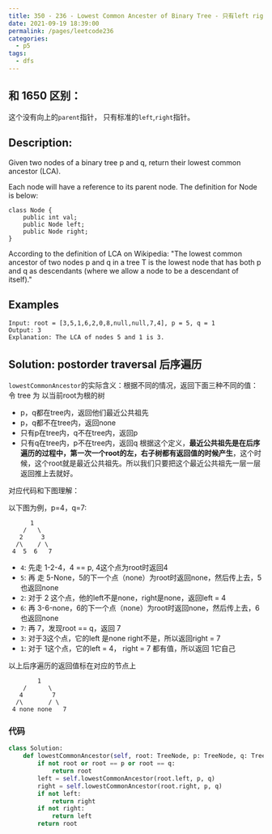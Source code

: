 ```yaml
---
title: 350 - 236 - Lowest Common Ancester of Binary Tree - 只有left right 指针
date: 2021-09-19 18:39:00
permalink: /pages/leetcode236
categories:
  - p5
tags:
  - dfs 
---
```

## 和 1650 区别：
这个没有向上的`parent`指针， 只有标准的`left`,`right`指针。
## Description:
Given two nodes of a binary tree p and q, return their lowest common ancestor (LCA).

Each node will have a reference to its parent node. The definition for Node is below:
```
class Node {
    public int val;
    public Node left;
    public Node right;
}
```
According to the definition of LCA on Wikipedia: "The lowest common ancestor of two nodes p and q in a tree T is the lowest node that has both p and q as descendants (where we allow a node to be a descendant of itself)."

 
## Examples
```
Input: root = [3,5,1,6,2,0,8,null,null,7,4], p = 5, q = 1
Output: 3
Explanation: The LCA of nodes 5 and 1 is 3.
```
## Solution: postorder traversal 后序遍历
`lowestCommonAncestor`的实际含义：根据不同的情况，返回下面三种不同的值：  
令 tree 为 以当前root为根的树
- p，q都在tree内，返回他们最近公共祖先
- p，q都不在tree内，返回none
- 只有p在tree内，q不在tree内，返回p
- 只有q在tree内，p不在tree内，返回q
根据这个定义，**最近公共祖先是在后序遍历的过程中，第一次一个root的左，右子树都有返回值的时候产生**，这个时候，这个root就是最近公共祖先。所以我们只要把这个最近公共祖先一层一层返回推上去就好。

对应代码和下图理解：

以下图为例，p=4，q=7:
```
      1
    /   \
   2     3
  /\    / \
 4  5  6   7
```
- `4`: 先走 1-2-4，4 == p, 4这个点为root时返回4
- `5`: 再 走 5-None，5的下一个点（none）为root时返回none，然后传上去，5也返回none
- `2`: 对于 2 这个点，他的left不是none，right是none，返回left = 4
- `6`: 再 3-6-none，6的下一个点（none）为root时返回none，然后传上去，6也返回none
- `7`: 再 7，发现root == q，返回 7
- `3`: 对于3这个点，它的left 是none right不是，所以返回right = 7
- `1`: 对于 1这个点，它的left = 4， right = 7 都有值，所以返回 1它自己

以上后序遍历的返回值标在对应的节点上
```
        1
    /      \
   4        7
  /\       / \
 4 none none   7
```
### 代码
```python
class Solution:
    def lowestCommonAncestor(self, root: TreeNode, p: TreeNode, q: TreeNode) -> TreeNode:
        if not root or root == p or root == q: 
            return root
        left = self.lowestCommonAncestor(root.left, p, q)
        right = self.lowestCommonAncestor(root.right, p, q)
        if not left: 
            return right
        if not right: 
            return left
        return root
```